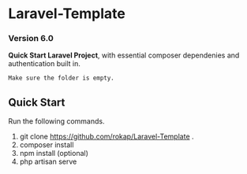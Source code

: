 # Laravel-Template
### Version 6.0
**Quick Start Laravel Project**, with essential composer dependenies and authentication built in.

```
Make sure the folder is empty.
```


## Quick Start
Run the following commands.

1. git clone https://github.com/rokap/Laravel-Template .
2. composer install
3. npm install (optional)
4. php artisan serve
